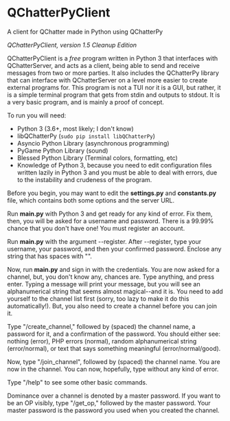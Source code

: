 # QChatterPyClient
A client for QChatter made in Python using QChatterPy

*QChatterPyClient, version 1.5*
*Cleanup Edition*

QChatterPyClient is a *free* program written in Python 3 that interfaces with QChatterServer, and acts as a client, being able to send and receive messages from two or more parties. It also includes the QChatterPy library that can interface with QChatterServer on a level more easier to create external programs for. This program is not a TUI nor it is a GUI, but rather, it is a simple terminal program that gets from stdin and outputs to stdout. It is a very basic program, and is mainly a proof of concept.

To run you will need:

 - Python 3 (3.6+, most likely; I don't know)
 - libQChatterPy (`sudo pip install libQChatterPy`)
 - Asyncio Python Library (asynchronous programming) 
 - PyGame Python Library (sound)
 - Blessed Python Library (Terminal colors, formatting, etc)
 - Knowledge of Python 3, because you need to edit configuration files written lazily in Python 3 and you must be able to deal with errors, due to the instability and crudeness of the program.

Before you begin, you may want to edit the **settings.py** and **constants.py** file, which contains both some options and the server URL. 

Run **main.py** with Python 3 and get ready for any kind of error. Fix them, then, you will be asked for a username and password. There is a 99.99% chance that you don't have one! You must register an account. 

Run **main.py** with the argument --register. After --register, type your username, your password, and then your confirmed password. Enclose any string that has spaces with "".

Now, run **main.py** and sign in with the credentials. You are now asked for a channel, but, you don't know any, chances are. Type anything, and press enter. Typing a message will print your message, but you will see an alphanumerical string that seems almost magical--and it is. You need to add yourself to the channel list first (sorry, too lazy to make it do this automatically!). But, you also need to create a channel before you can join it.

Type "/create_channel," followed by (spaced) the channel name, a password for it, and a confirmation of the password. You should either see: nothing (error), PHP errors (normal), random alphanumerical string (error/normal), or text that says something meaningful (error/normal/good). 

Now, type "/join_channel", followed by (spaced) the channel name. You are now in the channel. You can now, hopefully, type without any kind of error.

Type "/help" to see some other basic commands.

Dominance over a channel is denoted by a master password. If you want to be an OP visibly, type "/get_op," followed by the master password. Your master password is the password you used when you created the channel.

 
